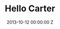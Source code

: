 ---
title: Hello Carter
img: "/uploads/shaheen-baig-casting-hello-carter.jpg"
date: 2013-10-12 00:00:00 Z
categories:
- film
tags:
- recent
director: Anthony Wilcox
with: Charlie Cox, Jodie Whittaker 
imdb: "http://www.imdb.com/title/tt2636488/"
video: 3huzdpjkll
layout: project
---